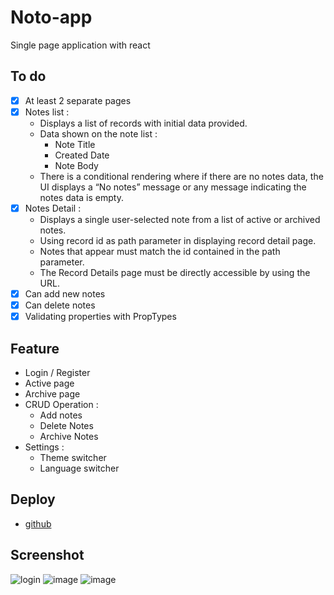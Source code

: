 # Noto-app
Single page application with react

## To do 
- [x] At least 2 separate pages
- [x] Notes list : 
  - Displays a list of records with initial data provided.
  - Data shown on the note list :
    - Note Title
    - Created Date
    - Note Body
  - There is a conditional rendering where if there are no notes data, the UI displays a “No notes” message or any message indicating the notes data is empty.
- [x] Notes Detail :
  - Displays a single user-selected note from a list of active or archived notes.
  - Using record id as path parameter in displaying record detail page.
  - Notes that appear must match the id contained in the path parameter.
  - The Record Details page must be directly accessible by using the URL.
- [x] Can add new notes
- [x] Can delete notes 
- [x] Validating properties with PropTypes

## Feature
- Login / Register
- Active page
- Archive page
- CRUD Operation :
  - Add notes
  - Delete Notes
  - Archive Notes
- Settings :
  - Theme switcher
  - Language switcher

## Deploy
* [github](https://notos-app.vercel.app/active-notes)

## Screenshot
![login](https://user-images.githubusercontent.com/57162533/209416429-6a0afbb8-244f-4c75-9042-1763461ea5fd.png)
![image](https://user-images.githubusercontent.com/57162533/209416490-1e033f0f-63ba-47ff-98ce-3472d577fd0f.png)
![image](https://user-images.githubusercontent.com/57162533/209416512-ec914fae-c4d2-43d9-9f43-49aed648c15e.png)

